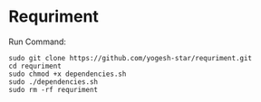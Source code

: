 # Requriment
Run Command:
    
    sudo git clone https://github.com/yogesh-star/requriment.git
    cd requriment
    sudo chmod +x dependencies.sh
    sudo ./dependencies.sh
    sudo rm -rf requriment
